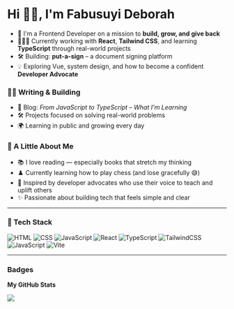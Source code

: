# Hi 👋🏾, I'm Fabusuyi Deborah 

- 🌱 I'm a Frontend Developer on a mission to **build, grow, and give back**  
- 👩🏾‍💻 Currently working with **React**, **Tailwind CSS**, and learning **TypeScript** through real-world projects  
- 🛠️ Building: **put-a-sign** – a document signing platform    
- 💡 Exploring Vue, system design, and how to become a confident **Developer Advocate**

### ✍🏾 Writing & Building  
- 📘 Blog: *From JavaScript to TypeScript – What I'm Learning*  
- 🛠 Projects focused on solving real-world problems  
- 🌍 Learning in public and growing every day

### 🌟 A Little About Me  
- 📚 I love reading — especially books that stretch my thinking  
- ♟️ Currently learning how to play chess (and lose gracefully 😅)  
- 🎤 Inspired by developer advocates who use their voice to teach and uplift others  
- ✨ Passionate about building tech that feels simple and clear

---

### 🔧 Tech Stack  
![HTML](https://img.shields.io/badge/-HTML5-E34F26?style=flat&logo=html5&logoColor=white)
![CSS](https://img.shields.io/badge/-CSS3-1572B6?style=flat&logo=css3&logoColor=white)
![JavaScript](https://img.shields.io/badge/-JavaScript-F7DF1E?style=flat&logo=javascript&logoColor=black)
![React](https://img.shields.io/badge/-React-61DAFB?style=flat&logo=react&logoColor=white)
![TypeScript](https://img.shields.io/badge/-TypeScript-3178C6?style=flat&logo=typescript&logoColor=white)
![TailwindCSS](https://img.shields.io/badge/-Tailwind-38B2AC?style=flat&logo=tailwind-css&logoColor=white)
![JavaScript](https://img.shields.io/badge/-JavaScript-F7DF1E?style=flat&logo=javascript&logoColor=black)
![Vite](https://img.shields.io/badge/-Vite-646CFF?style=flat&logo=vite&logoColor=white)

--- 

### Badges

<b>My GitHub Stats</b>

<a href="http://www.github.com/fabusuyi-deborah"><img src="https://github-readme-streak-stats.herokuapp.com/?user=fabusuyi-deborah&stroke=ffffff&background=171717&ring=6366f1&fire=6366f1&currStreakNum=ffffff&currStreakLabel=6366f1&sideNums=ffffff&sideLabels=ffffff&dates=ffffff&hide_border=true" /></a>

